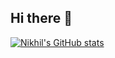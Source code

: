 ## Hi there 👋

<!--
**NikChouhan/NikChouhan** is a ✨ _special_ ✨ repository because its `README.md` (this file) appears on your GitHub profile.

Here are some ideas to get you started:

- 🔭 I’m currently working on ...
- 🌱 I’m currently learning ...
- 👯 I’m looking to collaborate on ...
- 🤔 I’m looking for help with ...
- 💬 Ask me about ...
- 📫 How to reach me: ...
- 😄 Pronouns: ...
- ⚡ Fun fact: ...
-->

[![Nikhil's GitHub stats](https://github-readme-stats.vercel.app/api?username=NikChouhan&show_icons=true&theme=dracula)](https://github.com/anuraghazra/github-readme-stats)
